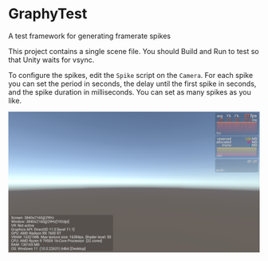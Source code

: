 # GraphyTest

A test framework for generating framerate spikes

This project contains a single scene file. You should Build and Run to test so that Unity waits for vsync.

To configure the spikes, edit the `Spike` script on the `Camera`. For each spike you can set the period in seconds, the delay until the first spike in seconds, and the spike duration in milliseconds. You can set as many spikes as you like.

![screen grab](ScreenGrab.png)